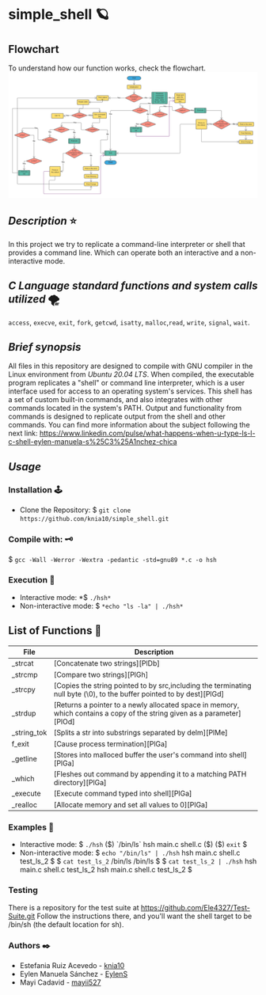 # simple_shell 🪐

## Flowchart
To understand how our function works, check the flowchart.
![Flowchart](https://github.com/knia10/simple_shell/blob/master/Flowchart/Flowchart_Simple_Shell.png)
## _Description_ ⭐

In this project we try to replicate a command-line interpreter or shell that provides a command line. Which can operate both an interactive and a non-interactive mode. 

## _C Language standard functions and system calls utilized_ 🌪
`access`, `execve`, `exit`, `fork`, `getcwd`, `isatty`, `malloc`,`read`, `write`, `signal`, `wait`.
 
## _Brief synopsis_

All files in this repository are designed to compile with GNU compiler in the Linux environment from  _Ubuntu 20.04 LTS_. When compiled, the executable program replicates a "shell" or command line interpreter, which is a user interface used for access to an operating system's services. This shell has a set of custom built-in commands, and also integrates with other commands located in the system's PATH. Output and functionality from commands is designed to replicate output from the shell and other commands. You can find more information about the subject following the next link: https://www.linkedin.com/pulse/what-happens-when-u-type-ls-l-c-shell-eylen-manuela-s%25C3%25A1nchez-chica

## _Usage_

### Installation 🕹
- Clone the Repository:
$ `git clone https://github.com/knia10/simple_shell.git`
### Compile with: 🗝 
$ `gcc -Wall -Werror -Wextra -pedantic -std=gnu89 *.c -o hsh`
### Execution 🏹
- Interactive mode: *$ `./hsh*`
- Non-interactive mode: $ `*echo "ls -la" | ./hsh*`

## List of Functions 📁

|File | Description |
| ------ | ------ |
| _strcat| [Concatenate two strings][PlDb] |
| _strcmp| [Compare two strings][PlGh] |
| _strcpy| [Copies the string pointed to by src,including the terminating null byte (\0), to the buffer pointed to by dest][PlGd] |
| _strdup | [Returns a pointer to a newly allocated space in memory, which contains a copy of the string given as a parameter][PlOd] |
| _string_tok | [Splits a str into substrings separated by delm][PlMe] |
| f_exit | [Cause process termination][PlGa] |
| _getline | [Stores into malloced buffer the user's command into shell][PlGa] |
| _which | [Fleshes out command by appending it to a matching PATH directory][PlGa] |
| _execute | [Execute command typed into shell][PlGa] |
| _realloc | [Allocate memory and set all values to 0][PlGa] |

### Examples  🍃
- Interactive mode: 
$ `./hsh`
($) `/bin/ls`
hsh main.c shell.c
($)
($) `exit`
$
- Non-interactive mode:
$ `echo "/bin/ls" | ./hsh`
hsh main.c shell.c test_ls_2
$
$ `cat test_ls_2`
/bin/ls
/bin/ls
$
$ `cat test_ls_2 | ./hsh`
hsh main.c shell.c test_ls_2
hsh main.c shell.c test_ls_2
$

### Testing
There is a repository for the test suite at https://github.com/Ele4327/Test-Suite.git Follow the instructions there, and you'll want the shell target to be /bin/sh (the default location for sh).

### Authors ✒️

* Estefania Ruiz Acevedo - [knia10](https://github.com/knia10)
* Eylen Manuela Sánchez - [EylenS](https://github.com/EylenS)
* Mayi Cadavid - [mayii527](https://github.com/mayii527)

